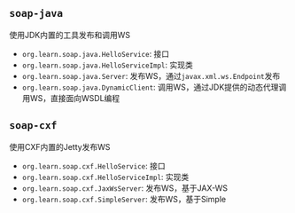 ## `soap-java`
使用JDK内置的工具发布和调用WS
 * `org.learn.soap.java.HelloService`: 接口
 * `org.learn.soap.java.HelloServiceImpl`: 实现类
 * `org.learn.soap.java.Server`: 发布WS，通过`javax.xml.ws.Endpoint`发布
 * `org.learn.soap.java.DynamicClient`: 调用WS，通过JDK提供的动态代理调用WS，直接面向WSDL编程

## `soap-cxf`
使用CXF内置的Jetty发布WS
 * `org.learn.soap.cxf.HelloService`: 接口
 * `org.learn.soap.cxf.HelloServiceImpl`: 实现类
 * `org.learn.soap.cxf.JaxWsServer`: 发布WS，基于JAX-WS
 * `org.learn.soap.cxf.SimpleServer`: 发布WS，基于Simple
